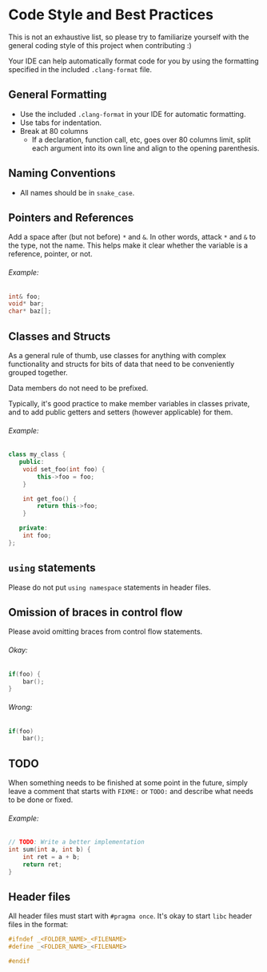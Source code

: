 # Code Style and Best Practices
This is not an exhaustive list, so please try to familiarize yourself with the general coding style of this project when contributing :)

Your IDE can help automatically format code for you by using the formatting specified in the included `.clang-format` file.

## General Formatting
* Use the included `.clang-format` in your IDE for automatic formatting.
* Use tabs for indentation.
* Break at 80 columns
  - If a declaration, function call, etc, goes over 80 columns limit, split each argument into its own line and align to the opening parenthesis.

## Naming Conventions
* All names should be in `snake_case`.

## Pointers and References
Add a space after (but not before) `*` and `&`. In other words, attack `*` and `&` to the type, not the name. This helps make it clear whether the variable is a reference, pointer, or not.

###### Example:
```cpp
int& foo;
void* bar;
char* baz[];
```

## Classes and Structs
As a general rule of thumb, use classes for anything with complex functionality and structs for bits of data that need to be conveniently grouped together.

Data members do not need to be prefixed.

Typically, it's good practice to make member variables in classes private, and to add public getters and setters (however applicable) for them.

###### Example:
```cpp
class my_class {
   public:
    void set_foo(int foo) {
        this->foo = foo;
    }

    int get_foo() {
        return this->foo;
    }

   private:
    int foo;
};
```

## `using` statements
Please do not put `using namespace` statements in header files.

## Omission of braces in control flow
Please avoid omitting braces from control flow statements.

###### Okay:
```cpp
if(foo) {
    bar();
}
```

###### Wrong:
```cpp
if(foo)
    bar();
```

## TODO
When something needs to be finished at some point in the future, simply leave a comment that starts with `FIXME:` or `TODO:` and describe what needs to be done or fixed.

###### Example:
```cpp
// TODO: Write a better implementation
int sum(int a, int b) {
    int ret = a + b;
    return ret;
}
```

## Header files
All header files must start with `#pragma once`. It's okay to start `libc` header files in the format:

```c
#ifndef _<FOLDER_NAME>_<FILENAME>
#define _<FOLDER_NAME>_<FILENAME>

#endif
```